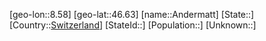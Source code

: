 ﻿---
location: [46.63,8.58]
type: City
tags:
- geo/City


SpocWebEntityId: 28819
isDeleted: false
confidential: public

---
[geo-lon::8.58]
[geo-lat::46.63]
[name::Andermatt]
[State::]
[Country::[Switzerland](geo/Continent/Europe/Switzerland.md)]
[StateId::]
[Population::]
[Unknown::]

